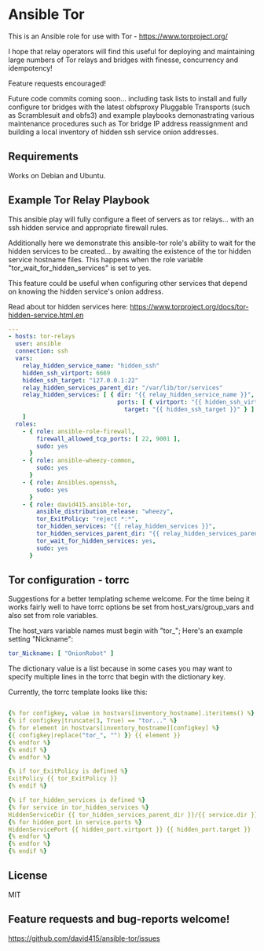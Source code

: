 Ansible Tor
===========

This is an Ansible role for use with Tor - https://www.torproject.org/

I hope that relay operators will find this useful for deploying
and maintaining large numbers of Tor relays and bridges with
finesse, concurrency and idempotency!

Feature requests encouraged!

Future code commits coming soon... including
task lists to install and fully configure tor bridges
with the latest obfsproxy Pluggable Transports (such as
Scramblesuit and obfs3) and example playbooks demonastrating
various maintenance procedures such as Tor bridge
IP address reassignment and  building a local inventory
of hidden ssh service onion addresses.



Requirements
------------

Works on Debian and Ubuntu.


Example Tor Relay Playbook
--------------------------

This ansible play will fully configure a fleet of servers as tor
relays... with an ssh hidden service and appropriate firewall rules.

Additionally here we demonstrate this ansible-tor role's ability to
wait for the hidden services to be created... by awaiting the
existence of the tor hidden service hostname files. This happens
when the role variable "tor_wait_for_hidden_services" is set to yes.

This feature could be useful when configuring other services that
depend on knowing the hidden service's onion address.


Read about tor hidden services here:
https://www.torproject.org/docs/tor-hidden-service.html.en


```yml
---
- hosts: tor-relays
  user: ansible
  connection: ssh
  vars:
    relay_hidden_service_name: "hidden_ssh"
    hidden_ssh_virtport: 6669
    hidden_ssh_target: "127.0.0.1:22"
    relay_hidden_services_parent_dir: "/var/lib/tor/services"
    relay_hidden_services: [ { dir: "{{ relay_hidden_service_name }}",
                               ports: [ { virtport: "{{ hidden_ssh_virtport }}",
                                 target: "{{ hidden_ssh_target }}" } ] }
    ]
  roles:
    - { role: ansible-role-firewall,
        firewall_allowed_tcp_ports: [ 22, 9001 ],
        sudo: yes
      }
    - { role: ansible-wheezy-common,
        sudo: yes
      }
    - { role: Ansibles.openssh,
        sudo: yes
      }
    - { role: david415.ansible-tor,
        ansible_distribution_release: "wheezy",
        tor_ExitPolicy: "reject *:*",
        tor_hidden_services: "{{ relay_hidden_services }}",
        tor_hidden_services_parent_dir: "{{ relay_hidden_services_parent_dir }}",
        tor_wait_for_hidden_services: yes,
        sudo: yes
      }
```


Tor configuration - torrc
-------------------------

Suggestions for a better templating scheme welcome.
For the time being it works fairly well to have
torrc options be set from host_vars/group_vars and
also set from role variables.

The host_vars variable names must begin with "tor_";
Here's an example setting "Nickname":

```yml
tor_Nickname: [ "OnionRobot" ]
```

The dictionary value is a list because in some cases you may want to
specify multiple lines in the torrc that begin with the dictionary key.

Currently, the torrc template looks like this:

```yml

{% for configkey, value in hostvars[inventory_hostname].iteritems() %}
{% if configkey|truncate(3, True) == "tor..." %}
{% for element in hostvars[inventory_hostname][configkey] %}
{{ configkey|replace("tor_", "") }} {{ element }}
{% endfor %}
{% endif %}
{% endfor %}

{% if tor_ExitPolicy is defined %}
ExitPolicy {{ tor_ExitPolicy }}
{% endif %}

{% if tor_hidden_services is defined %}
{% for service in tor_hidden_services %}
HiddenServiceDir {{ tor_hidden_services_parent_dir }}/{{ service.dir }}
{% for hidden_port in service.ports %}
HiddenServicePort {{ hidden_port.virtport }} {{ hidden_port.target }}
{% endfor %}
{% endfor %}
{% endif %}


```



License
-------

MIT


Feature requests and bug-reports welcome!
-----------------------------------------

https://github.com/david415/ansible-tor/issues

